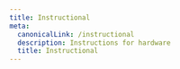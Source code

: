 ```yaml
---
title: Instructional
meta:
  canonicalLink: /instructional
  description: Instructions for hardware
  title: Instructional
---
```


